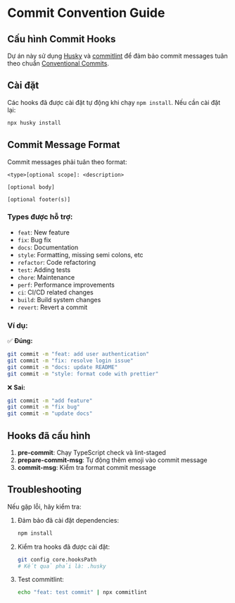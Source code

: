 # Commit Convention Guide

## Cấu hình Commit Hooks

Dự án này sử dụng [Husky](https://typicode.github.io/husky/) và [commitlint](https://commitlint.js.org/) để đảm bảo commit messages tuân theo chuẩn [Conventional Commits](https://www.conventionalcommits.org/).

## Cài đặt

Các hooks đã được cài đặt tự động khi chạy `npm install`. Nếu cần cài đặt lại:

```bash
npx husky install
```

## Commit Message Format

Commit messages phải tuân theo format:

```
<type>[optional scope]: <description>

[optional body]

[optional footer(s)]
```

### Types được hỗ trợ:

- `feat`: New feature
- `fix`: Bug fix
- `docs`: Documentation
- `style`: Formatting, missing semi colons, etc
- `refactor`: Code refactoring
- `test`: Adding tests
- `chore`: Maintenance
- `perf`: Performance improvements
- `ci`: CI/CD related changes
- `build`: Build system changes
- `revert`: Revert a commit

### Ví dụ:

✅ **Đúng:**

```bash
git commit -m "feat: add user authentication"
git commit -m "fix: resolve login issue"
git commit -m "docs: update README"
git commit -m "style: format code with prettier"
```

❌ **Sai:**

```bash
git commit -m "add feature"
git commit -m "fix bug"
git commit -m "update docs"
```

## Hooks đã cấu hình

1. **pre-commit**: Chạy TypeScript check và lint-staged
2. **prepare-commit-msg**: Tự động thêm emoji vào commit message
3. **commit-msg**: Kiểm tra format commit message

## Troubleshooting

Nếu gặp lỗi, hãy kiểm tra:

1. Đảm bảo đã cài đặt dependencies:

   ```bash
   npm install
   ```

2. Kiểm tra hooks đã được cài đặt:

   ```bash
   git config core.hooksPath
   # Kết quả phải là: .husky
   ```

3. Test commitlint:
   ```bash
   echo "feat: test commit" | npx commitlint
   ```
